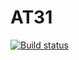 # AT31
[![Build status](https://ci.appveyor.com/api/projects/status/t8j5m4y3k87o7q5k?svg=true)](https://ci.appveyor.com/project/SusannaSunny/at31)
